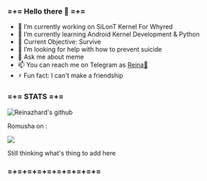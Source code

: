### =+= Hello there 👋 =+=

- 🔭 I’m currently working on SiLonT Kernel For Whyred
- 🌱 I’m currently learning Android Kernel Development & Python
- 🎯 Current Objective: Survive
- 🤔 I’m looking for help with how to prevent suicide
- 💬 Ask me about meme
- 📫 You can reach me on Telegram as [Reina🚢](https://t.me/eve_enryu)
- ⚡ Fun fact: I can't make a friendship

### =+= STATS =+=

![Reinazhard's github](https://github-readme-stats.vercel.app/api?username=Reinazhard&show_icons=true&hide_border=true&theme=dracula)

<p align="left">Romusha on :</p>
<p align="left"><a href="https://github.com/silont-project/android_kernel_xiaomi_sdm660"><img src="https://github-readme-stats.vercel.app/api/pin/?username=SiLonT-Project&repo=android_kernel_xiaomi_sdm660&hide_border=true&show_owner=false&theme=dracula"></a></p>


Still thinking what's thing to add here

### =+=+=+=+=+=+=+=+=+=
